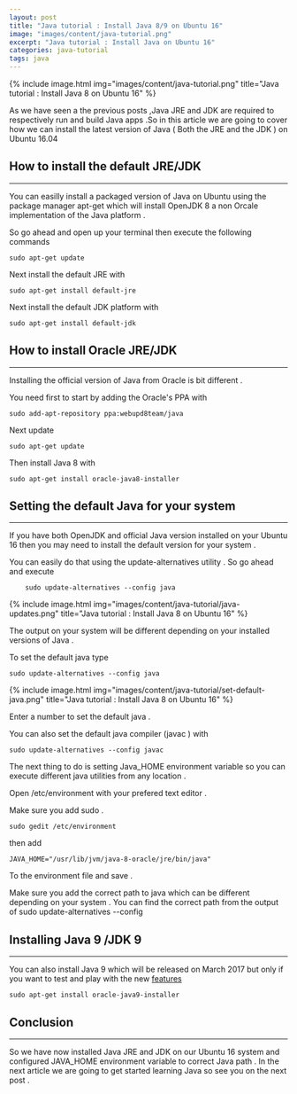 ```yaml
---
layout: post
title: "Java tutorial : Install Java 8/9 on Ubuntu 16"
image: "images/content/java-tutorial.png"
excerpt: "Java tutorial : Install Java on Ubuntu 16"
categories: java-tutorial
tags: java 
---
```


{% include image.html 
    img="images/content/java-tutorial.png" 
    title="Java tutorial : Install Java 8 on Ubuntu 16" 
%}

As we have seen a the previous posts ,Java JRE and JDK are required to respectively run and build Java 
apps .So in this article we are going to cover how we can install the latest version of Java ( Both the JRE and the JDK ) 
on Ubuntu 16.04 

How to install the default JRE/JDK 
------------------------------------
------------------------------------

You can easilly install a packaged version of Java on Ubuntu using the package manager apt-get which will install
OpenJDK 8 a non Orcale implementation of the Java platform .

So go ahead and open up your terminal then execute the following commands 

    sudo apt-get update

Next install the default JRE with 

    sudo apt-get install default-jre

Next install the default JDK platform with 

    sudo apt-get install default-jdk

How to install Oracle JRE/JDK 
------------------------------
------------------------------

Installing the official version of Java from Oracle is bit different .

You need first to start by adding the Oracle's PPA with 

    sudo add-apt-repository ppa:webupd8team/java

Next update 

    sudo apt-get update

Then install Java 8 with 

    sudo apt-get install oracle-java8-installer

Setting the default Java for your system
--------------------------------------------
--------------------------------------------

If you have both OpenJDK and official Java version installed on your Ubuntu 16 then you may need to install
the default version for your system .

You can easily do that using the update-alternatives utility .
So go ahead and execute 

        sudo update-alternatives --config java


{% include image.html 
    img="images/content/java-tutorial/java-updates.png" 
    title="Java tutorial : Install Java 8 on Ubuntu 16" 
%}

The output on your system will be different depending on your installed versions of Java .

To set the default java type 

    sudo update-alternatives --config java 

{% include image.html 
    img="images/content/java-tutorial/set-default-java.png" 
    title="Java tutorial : Install Java 8 on Ubuntu 16" 
%}

Enter a number to set the default java .

You can also set the default java compiler (javac ) with

    sudo update-alternatives --config javac

The next thing to do is setting Java_HOME environment variable so you can execute different java utilities 
from any location .

Open /etc/environment with your prefered text editor .

Make sure you add sudo .

    sudo gedit /etc/environment 

then add 

    JAVA_HOME="/usr/lib/jvm/java-8-oracle/jre/bin/java"

To the environment file and save .

Make sure you add the correct path to java which can be different depending on your system .
You can find the correct path from the output of sudo update-alternatives --config

Installing Java 9 /JDK 9 
---------------------
---------------------

You can also install Java 9 which will be released on March 2017 but only if you want to test and play with the 
new [features](https://jdk9.java.net/)  

    sudo apt-get install oracle-java9-installer

Conclusion
---------
------------

So we have now installed Java JRE and JDK on our Ubuntu 16 system and configured JAVA_HOME environment 
variable to correct Java path .
In the next article we are going to get started learning Java so see you on the next post .





    


    

